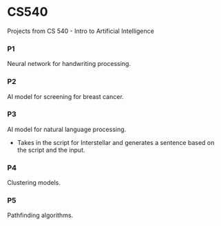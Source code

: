 # CS540
Projects from CS 540 - Intro to Artificial Intelligence

### P1
Neural network for handwriting processing.

### P2
AI model for screening for breast cancer.

### P3
AI model for natural language processing.
- Takes in the script for Interstellar and generates a sentence based on the script and the input.

### P4
Clustering models.

### P5
Pathfinding algorithms.
